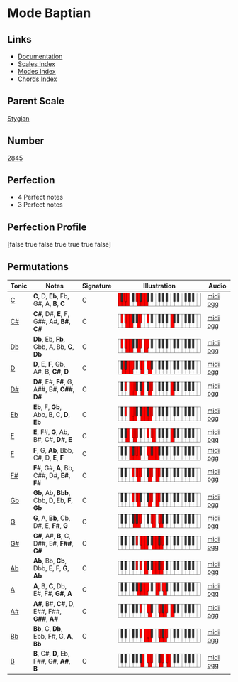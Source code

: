 # Mode Baptian

## Links

- [Documentation](index.md)
- [Scales Index](Scales.md)
- [Modes Index](Modes.md)
- [Chords Index](Chords.md)

## Parent Scale

[Stygian](ScaleStygian.md)

## Number

[2845](https://ianring.com/musictheory/scales/2845)

## Perfection

- 4 Perfect notes
- 3 Perfect notes

## Perfection Profile

[false true false true true true false]

## Permutations

| Tonic | Notes | Signature | Illustration | Audio |
|-------|-------|-----------|--------------|-------|
| [C](ModeCNaturalBaptian.md) | **C**, D, **Eb**, Fb, G#, A, **B**, **C** | C | ![CNaturalBaptian](ModeCNaturalBaptian.png) | [midi](ModeCNaturalBaptian.mid) [ogg](ModeCNaturalBaptian.ogg) |
| [C#](ModeCSharpBaptian.md) | **C#**, D#, **E**, F, G##, A#, **B#**, **C#** | C | ![CSharpBaptian](ModeCSharpBaptian.png) | [midi](ModeCSharpBaptian.mid) [ogg](ModeCSharpBaptian.ogg) |
| [Db](ModeDFlatBaptian.md) | **Db**, Eb, **Fb**, Gbb, A, Bb, **C**, **Db** | C | ![DFlatBaptian](ModeDFlatBaptian.png) | [midi](ModeDFlatBaptian.mid) [ogg](ModeDFlatBaptian.ogg) |
| [D](ModeDNaturalBaptian.md) | **D**, E, **F**, Gb, A#, B, **C#**, **D** | C | ![DNaturalBaptian](ModeDNaturalBaptian.png) | [midi](ModeDNaturalBaptian.mid) [ogg](ModeDNaturalBaptian.ogg) |
| [D#](ModeDSharpBaptian.md) | **D#**, E#, **F#**, G, A##, B#, **C##**, **D#** | C | ![DSharpBaptian](ModeDSharpBaptian.png) | [midi](ModeDSharpBaptian.mid) [ogg](ModeDSharpBaptian.ogg) |
| [Eb](ModeEFlatBaptian.md) | **Eb**, F, **Gb**, Abb, B, C, **D**, **Eb** | C | ![EFlatBaptian](ModeEFlatBaptian.png) | [midi](ModeEFlatBaptian.mid) [ogg](ModeEFlatBaptian.ogg) |
| [E](ModeENaturalBaptian.md) | **E**, F#, **G**, Ab, B#, C#, **D#**, **E** | C | ![ENaturalBaptian](ModeENaturalBaptian.png) | [midi](ModeENaturalBaptian.mid) [ogg](ModeENaturalBaptian.ogg) |
| [F](ModeFNaturalBaptian.md) | **F**, G, **Ab**, Bbb, C#, D, **E**, **F** | C | ![FNaturalBaptian](ModeFNaturalBaptian.png) | [midi](ModeFNaturalBaptian.mid) [ogg](ModeFNaturalBaptian.ogg) |
| [F#](ModeFSharpBaptian.md) | **F#**, G#, **A**, Bb, C##, D#, **E#**, **F#** | C | ![FSharpBaptian](ModeFSharpBaptian.png) | [midi](ModeFSharpBaptian.mid) [ogg](ModeFSharpBaptian.ogg) |
| [Gb](ModeGFlatBaptian.md) | **Gb**, Ab, **Bbb**, Cbb, D, Eb, **F**, **Gb** | C | ![GFlatBaptian](ModeGFlatBaptian.png) | [midi](ModeGFlatBaptian.mid) [ogg](ModeGFlatBaptian.ogg) |
| [G](ModeGNaturalBaptian.md) | **G**, A, **Bb**, Cb, D#, E, **F#**, **G** | C | ![GNaturalBaptian](ModeGNaturalBaptian.png) | [midi](ModeGNaturalBaptian.mid) [ogg](ModeGNaturalBaptian.ogg) |
| [G#](ModeGSharpBaptian.md) | **G#**, A#, **B**, C, D##, E#, **F##**, **G#** | C | ![GSharpBaptian](ModeGSharpBaptian.png) | [midi](ModeGSharpBaptian.mid) [ogg](ModeGSharpBaptian.ogg) |
| [Ab](ModeAFlatBaptian.md) | **Ab**, Bb, **Cb**, Dbb, E, F, **G**, **Ab** | C | ![AFlatBaptian](ModeAFlatBaptian.png) | [midi](ModeAFlatBaptian.mid) [ogg](ModeAFlatBaptian.ogg) |
| [A](ModeANaturalBaptian.md) | **A**, B, **C**, Db, E#, F#, **G#**, **A** | C | ![ANaturalBaptian](ModeANaturalBaptian.png) | [midi](ModeANaturalBaptian.mid) [ogg](ModeANaturalBaptian.ogg) |
| [A#](ModeASharpBaptian.md) | **A#**, B#, **C#**, D, E##, F##, **G##**, **A#** | C | ![ASharpBaptian](ModeASharpBaptian.png) | [midi](ModeASharpBaptian.mid) [ogg](ModeASharpBaptian.ogg) |
| [Bb](ModeBFlatBaptian.md) | **Bb**, C, **Db**, Ebb, F#, G, **A**, **Bb** | C | ![BFlatBaptian](ModeBFlatBaptian.png) | [midi](ModeBFlatBaptian.mid) [ogg](ModeBFlatBaptian.ogg) |
| [B](ModeBNaturalBaptian.md) | **B**, C#, **D**, Eb, F##, G#, **A#**, **B** | C | ![BNaturalBaptian](ModeBNaturalBaptian.png) | [midi](ModeBNaturalBaptian.mid) [ogg](ModeBNaturalBaptian.ogg) |
